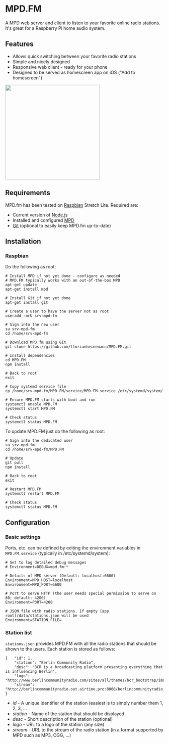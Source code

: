 # MPD.FM
A MPD web server and client to listen to your favorite online radio stations. It's great for a Raspberry Pi home audio system.

## Features
- Allows quick switching between your favorite radio stations
- Simple and nicely designed
- Responsive web client - ready for your phone
- Designed to be served as homescreen app on iOS ("Add to homescreen")

<img src="https://raw.githubusercontent.com/florianheinemann/florianheinemann.github.io/master/MPD.FM.png" width=300>

## Requirements
MPD.fm has been tested on [Raspbian](https://www.raspberrypi.org/downloads/raspbian/) Stretch Lite. Required are:
- Current version of [Node.js](nodejs.org)
- Installed and configured [MPD](www.musicpd.org/)
- [Git](https://git-scm.com/) (optional to easily keep MPD.fm up-to-date)

## Installation
### Raspbian
Do the following as root:
```
# Install MPD if not yet done - configure as needed
# MPD.FM typically works with an out-of-the-box MPD
apt-get update
apt-get install mpd

# Install Git if not yet done
apt-get install git

# Create a user to have the server not as root
useradd -mrU srv-mpd-fm

# Sign into the new user
su srv-mpd-fm
cd /home/srv-mpd-fm

# Download MPD.fm using Git
git clone https://github.com/florianheinemann/MPD.FM.git

# Install dependencies
cd MPD.FM
npm install

# Back to root
exit

# Copy systemd service file
cp /home/srv-mpd-fm/MPD.FM/service/MPD.FM.service /etc/systemd/system/

# Ensure MPD.FM starts with boot and run
systemctl enable MPD.FM
systemctl start MPD.FM

# Check status
systemctl status MPD.FM
```

To update MPD.FM just do the following as root:
```
# Sign into the dedicated user
su srv-mpd-fm
cd /home/srv-mpd-fm/MPD.FM

# Update
git pull
npm install

# Back to root
exit

# Restart MPD.FM
systemctl restart MPD.FM

# Check status
systemctl status MPD.FM
```

## Configuration
### Basic settings
Ports, etc. can be defined by editing the environment variables in `MPD.FM.service` (typically in /etc/systemd/system):
```
# Set to log detailed debug messages
# Environment=DEBUG=mpd.fm:*

# Details of MPD server (Default: localhost:6600)
Environment=MPD_HOST=localhost
Environment=MPD_PORT=6600

# Port to serve HTTP (the user needs special permission to serve on 80; default: 4200)
Environment=PORT=4200

# JSON file with radio stations. If empty [app root]/data/stations.json will be used
Environment=STATION_FILE=
```

### Station list
`stations.json` provides MPD.FM with all the radio stations that should be shown to the users. Each station is stored as follows:
```
{   "id": 1, 
    "station": "Berlin Community Radio",
    "desc": "BCR is a broadcasting platform presenting everything that is influencing Berlin",
    "logo": "http://www.berlincommunityradio.com/sites/all/themes/bcr_bootstrap/images/logospot.png",
    "stream": "http://berlincommunityradio.out.airtime.pro:8000/berlincommunityradio_a"
} 
```

- *id* - A unique identifier of the station (easiest is to simply number them 1, 2, 3, ...
- *station* - Name of the station that should be displayed
- *desc* - Short description of the station (optional)
- *logo* - URL to a logo of the station (any size)
- *stream* - URL to the stream of the radio station (in a format supported by MPD such as MP3, OGG, ...)
